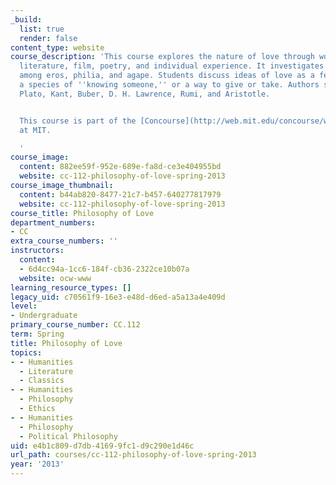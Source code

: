 ```yaml
---
_build:
  list: true
  render: false
content_type: website
course_description: 'This course explores the nature of love through works of philosophy,
  literature, film, poetry, and individual experience. It investigates the distinction
  among eros, philia, and agape. Students discuss ideas of love as a feeling, an action,
  a species of ''knowing someone,'' or a way to give or take. Authors studied include
  Plato, Kant, Buber, D. H. Lawrence, Rumi, and Aristotle.


  This course is part of the [Concourse](http://web.mit.edu/concourse/www/) program
  at MIT.

  '
course_image:
  content: 882ee59f-952e-689e-fa8d-ce3e404955bd
  website: cc-112-philosophy-of-love-spring-2013
course_image_thumbnail:
  content: b44ab820-8477-21c7-b457-640277817979
  website: cc-112-philosophy-of-love-spring-2013
course_title: Philosophy of Love
department_numbers:
- CC
extra_course_numbers: ''
instructors:
  content:
  - 6d4cc94a-1cc6-184f-cb36-2322ce10b07a
  website: ocw-www
learning_resource_types: []
legacy_uid: c70561f9-16e3-e48d-d6ed-a5a13a4e409d
level:
- Undergraduate
primary_course_number: CC.112
term: Spring
title: Philosophy of Love
topics:
- - Humanities
  - Literature
  - Classics
- - Humanities
  - Philosophy
  - Ethics
- - Humanities
  - Philosophy
  - Political Philosophy
uid: e4b1c809-d7db-4169-9fc1-d9c290e1d46c
url_path: courses/cc-112-philosophy-of-love-spring-2013
year: '2013'
---
```

